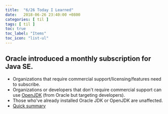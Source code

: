 ```yaml
---
title:  "6/26 Today I Learned"
date:   2018-06-26 23:40:00 +0800
categories: [ til ]
tags: [ til ]
toc: true
toc_label: "Items"
toc_icon: "list-ul"
---
```



## Oracle introduced a monthly subscription for Java SE.
* Organizations that require commercial support/licensing/features need to subscribe.
* Organizations or developers that don't require commercial support can use [OpenJDK](http://jdk.java.net/) (from Oracle but targeting developers).
* Those who've already installed Oracle JDK or OpenJDK are unaffected.
* [Quick summary](https://blogs.oracle.com/java-platform-group/a-quick-summary-on-the-new-java-se-subscription)
